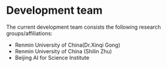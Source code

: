 
# Development team
The current development team consists the following research groups/affiliations:
- Renmin University of China(Dr.Xinqi Gong)
- Renmin University of China (Shilin Zhu)
- Beijing AI for Science Institute
